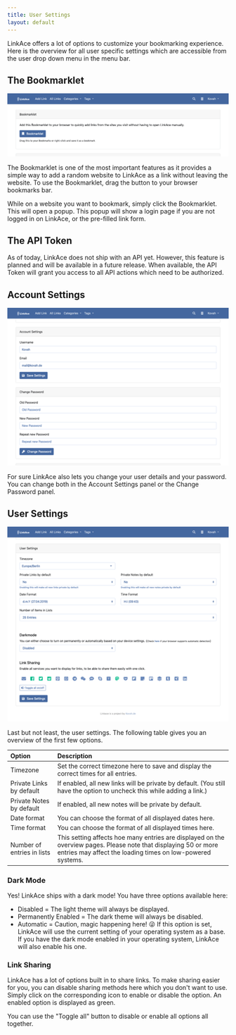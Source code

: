 ```yaml
---
title: User Settings
layout: default
---
```


LinkAce offers a lot of options to customize your bookmarking experience. Here is the overview for all user specific
 settings which are accessible from the user drop down menu in the menu bar.
 
## The Bookmarklet

![User Bookmarklet preview](/images/screens/v1/linkace_usersettings_bookmarklet.png)

The Bookmarklet is one of the most important features as it provides a simple way to add a random website to LinkAce
as a link without leaving the website. To use the Bookmarklet, drag the button to your browser bookmarks bar.

While on a website you want to bookmark, simply click the Bookmarklet. This will open a popup. This popup will show
a login page if you are not logged in on LinkAce, or the pre-filled link form.

## The API Token

As of today, LinkAce does not ship with an API yet. However, this feature is planned and will be available in a future
release. When available, the API Token will grant you access to all API actions which need to be authorized.

## Account Settings

![User Account Settings preview](/images/screens/v1/linkace_usersettings_account.png)

For sure LinkAce also lets you change your user details and your password. You can change both in the Account Settings
panel or the Change Password panel.

## User Settings

![User Account Settings preview](/images/screens/v1/linkace_usersettings_app.png)

Last but not least, the user settings. The following table gives you an overview of the first few options.

<div class="table-responsive">
<div class="table" markdown="block">

| Option | Description |
|:------|:------------|
| Timezone | Set the correct timezone here to save and display the correct times for all entries. |
| Private Links by default | If enabled, all new links will be private by default. (You still have the option to uncheck this while adding a link.) |
| Private Notes by default  | If enabled, all new notes will be private by default. |
| Date format | You can choose the format of all displayed dates here. |
| Time format | You can choose the format of all displayed times here. |
| Number of entries in lists | This setting affects hoe many entries are displayed on the overview pages. Please note that displaying 50 or more entries may affect the loading times on low-powered systems. |

</div>
</div>

### Dark Mode

Yes! LinkAce ships with a dark mode! You have three options available here:

* Disabled = The light theme will always be displayed.
* Permanently Enabled = The dark theme will always be disabled.
* Automatic = Caution, magic happening here! 😜 If this option is set, LinkAce will use the current setting of your
    operating system as a base. If you have the dark mode enabled in your operating system, LinkAce will also enable
    his one.

### Link Sharing

LinkAce has a lot of options built in to share links. To make sharing easier for you, you can disable sharing methods
here which you don't want to use. Simply click on the corresponding icon to enable or disable the option. An enabled
option is displayed as green.

You can use the "Toggle all" button to disable or enable all options all together.
